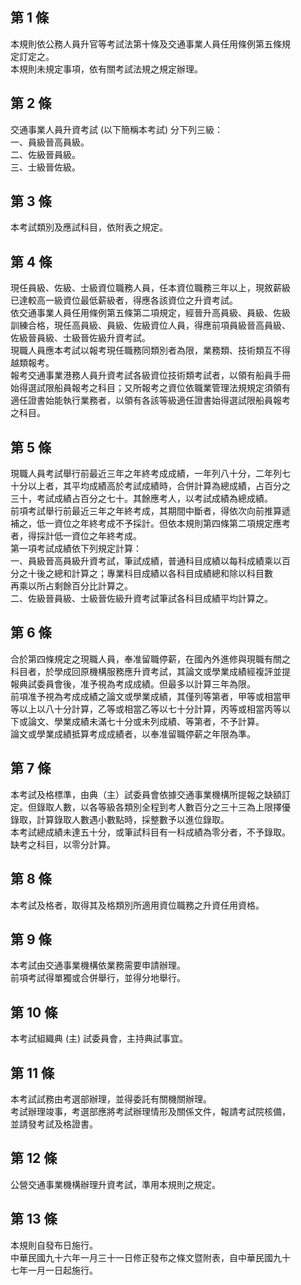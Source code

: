 第 1 條
-------
本規則依公務人員升官等考試法第十條及交通事業人員任用條例第五條規  
定訂定之。                                                        
本規則未規定事項，依有關考試法規之規定辦理。

第 2 條
-------
交通事業人員升資考試 (以下簡稱本考試) 分下列三級：  
一、員級晉高員級。  
二、佐級晉員級。  
三、士級晉佐級。

第 3 條
-------
本考試類別及應試科目，依附表之規定。

第 4 條
-------
現任員級、佐級、士級資位職務人員，任本資位職務三年以上，現敘薪級  
已達較高一級資位最低薪級者，得應各該資位之升資考試。  
依交通事業人員任用條例第五條第二項規定，經晉升高員級、員級、佐級  
訓練合格，現任高員級、員級、佐級資位人員，得應前項員級晉高員級、  
佐級晉員級、士級晉佐級升資考試。  
現職人員應本考試以報考現任職務同類別者為限，業務類、技術類互不得  
越類報考。  
報考交通事業港務人員升資考試各級資位技術類考試者，以領有船員手冊  
始得選試限船員報考之科目；又所報考之資位依職業管理法規規定須領有  
適任證書始能執行業務者，以領有各該等級適任證書始得選試限船員報考  
之科目。

第 5 條
-------
現職人員考試舉行前最近三年之年終考成成績，一年列八十分，二年列七  
十分以上者，其平均成績高於考試成績時，合併計算為總成績，占百分之  
三十，考試成績占百分之七十。其餘應考人，以考試成績為總成績。  
前項考試舉行前最近三年之年終考成，其期間中斷者，得依次向前推算遞  
補之，低一資位之年終考成不予採計。但依本規則第四條第二項規定應考  
者，得採計低一資位之年終考成。  
第一項考試成績依下列規定計算：  
一、員級晉高員級升資考試，筆試成績，普通科目成績以每科成績乘以百  
    分之十後之總和計算之；專業科目成績以各科目成績總和除以科目數  
    再乘以所占剩餘百分比計算之。  
二、佐級晉員級、士級晉佐級升資考試筆試各科目成績平均計算之。

第 6 條
-------
合於第四條規定之現職人員，奉准留職停薪，在國內外進修與現職有關之  
科目者，於學成回原機構服務應升資考試，其論文或學業成績經複評並提  
報典試委員會後，准予視為考成成績。但最多以計算三年為限。  
前項准予視為考成成績之論文或學業成績，其僅列等第者，甲等或相當甲  
等以上以八十分計算，乙等或相當乙等以七十分計算，丙等或相當丙等以  
下或論文、學業成績未滿七十分或未列成績、等第者，不予計算。  
論文或學業成績抵算考成成績者，以奉准留職停薪之年限為準。

第 7 條
-------
本考試及格標準，由典（主）試委員會依據交通事業機構所提報之缺額訂  
定。但錄取人數，以各等級各類別全程到考人數百分之三十三為上限擇優  
錄取，計算錄取人數遇小數點時，採整數予以進位錄取。  
本考試總成績未達五十分，或筆試科目有一科成績為零分者，不予錄取。  
缺考之科目，以零分計算。

第 8 條
-------
本考試及格者，取得其及格類別所適用資位職務之升資任用資格。

第 9 條
-------
本考試由交通事業機構依業務需要申請辦理。  
前項考試得單獨或合併舉行，並得分地舉行。

第 10 條
--------
本考試組織典 (主) 試委員會，主持典試事宜。

第 11 條
--------
本考試試務由考選部辦理，並得委託有關機關辦理。  
考試辦理竣事，考選部應將考試辦理情形及關係文件，報請考試院核備，  
並請發考試及格證書。

第 12 條
--------
公營交通事業機構辦理升資考試，準用本規則之規定。

第 13 條
--------
本規則自發布日施行。  
中華民國九十六年一月三十一日修正發布之條文暨附表，自中華民國九十  
七年一月一日起施行。

